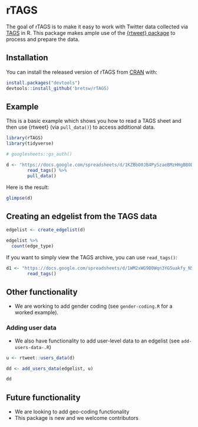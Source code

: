 
<!-- README.md is generated from README.Rmd. Please edit that file -->
rTAGS
=====

The goal of rTAGS is to make it easy to work with Twitter data collected via [TAGS](https://tags.hawksey.info/) in R. This package makes ample use of the [{rtweet} package](https://rtweet.info/) to process and prepare the data.

Installation
------------

You can install the released version of rTAGS from [CRAN](https://CRAN.R-project.org) with:

``` r
install.packages("devtools")
devtools::install_github('bretsw/rTAGS)
```

Example
-------

This is a basic example which shows you how to read a TAGS sheet and then use {rtweet} (via `pull_data()`) to access additional data.

``` r
library(rTAGS)
library(tidyverse)

# googlesheets::gs_auth()

d <- "https://docs.google.com/spreadsheets/d/1KZBbO0JB4PySzaeBMzHHgBB0DR8IgEeeg6YpK_oA6ko/edit?usp=sharing" %>%
        read_tags() %>% 
        pull_data()
```

Here is the result:

``` r
glimpse(d)
```

Creating an edgelist from the TAGS data
---------------------------------------

``` r
edgelist <- create_edgelist(d)

edgelist %>% 
  count(edge_type)
```

If you want to simply view the TAGS archive, you can use `read_tags()`:

``` r
d1 <- "https://docs.google.com/spreadsheets/d/1WM2xWG9B0Wqn3YG5uakfy_NSAEzIFP2nEAJ5U_fqufc/edit#gid=8743918" %>% 
        read_tags()
```

Other functionality
-------------------

-   We are working to add gender coding (see `gender-coding.R` for a worked example).

### Adding user data

-   We also have functionality to add user-level data to an edgelist (see `add-users-data-.R`)

``` r
u <- rtweet::users_data(d)

dd <- add_users_data(edgelist, u)

dd
```

Future functionality
--------------------

-   We are looking to add geo-coding functionality
-   This package is new and we welcome contributors
